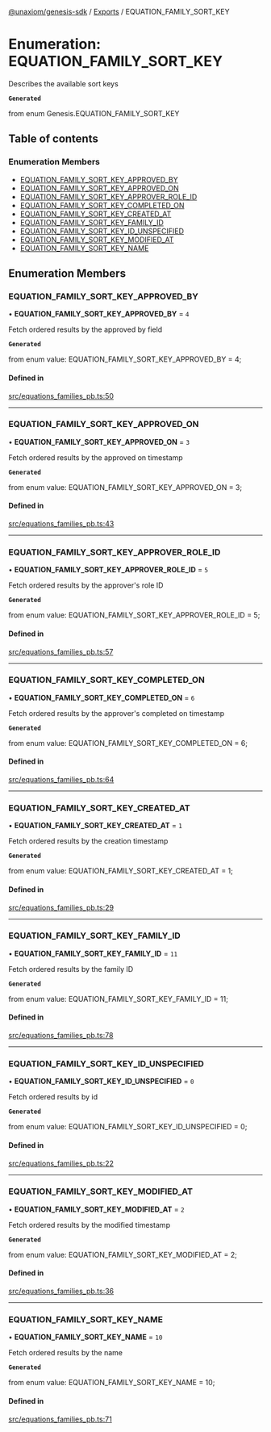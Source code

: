 [@unaxiom/genesis-sdk](../README.md) / [Exports](../modules.md) / EQUATION\_FAMILY\_SORT\_KEY

# Enumeration: EQUATION\_FAMILY\_SORT\_KEY

Describes the available sort keys

**`Generated`**

from enum Genesis.EQUATION_FAMILY_SORT_KEY

## Table of contents

### Enumeration Members

- [EQUATION\_FAMILY\_SORT\_KEY\_APPROVED\_BY](EQUATION_FAMILY_SORT_KEY.md#equation_family_sort_key_approved_by)
- [EQUATION\_FAMILY\_SORT\_KEY\_APPROVED\_ON](EQUATION_FAMILY_SORT_KEY.md#equation_family_sort_key_approved_on)
- [EQUATION\_FAMILY\_SORT\_KEY\_APPROVER\_ROLE\_ID](EQUATION_FAMILY_SORT_KEY.md#equation_family_sort_key_approver_role_id)
- [EQUATION\_FAMILY\_SORT\_KEY\_COMPLETED\_ON](EQUATION_FAMILY_SORT_KEY.md#equation_family_sort_key_completed_on)
- [EQUATION\_FAMILY\_SORT\_KEY\_CREATED\_AT](EQUATION_FAMILY_SORT_KEY.md#equation_family_sort_key_created_at)
- [EQUATION\_FAMILY\_SORT\_KEY\_FAMILY\_ID](EQUATION_FAMILY_SORT_KEY.md#equation_family_sort_key_family_id)
- [EQUATION\_FAMILY\_SORT\_KEY\_ID\_UNSPECIFIED](EQUATION_FAMILY_SORT_KEY.md#equation_family_sort_key_id_unspecified)
- [EQUATION\_FAMILY\_SORT\_KEY\_MODIFIED\_AT](EQUATION_FAMILY_SORT_KEY.md#equation_family_sort_key_modified_at)
- [EQUATION\_FAMILY\_SORT\_KEY\_NAME](EQUATION_FAMILY_SORT_KEY.md#equation_family_sort_key_name)

## Enumeration Members

### EQUATION\_FAMILY\_SORT\_KEY\_APPROVED\_BY

• **EQUATION\_FAMILY\_SORT\_KEY\_APPROVED\_BY** = ``4``

Fetch ordered results by the approved by field

**`Generated`**

from enum value: EQUATION_FAMILY_SORT_KEY_APPROVED_BY = 4;

#### Defined in

[src/equations_families_pb.ts:50](https://github.com/Unaxiom/genesis-ts-sdk/blob/a265138/src/equations_families_pb.ts#L50)

___

### EQUATION\_FAMILY\_SORT\_KEY\_APPROVED\_ON

• **EQUATION\_FAMILY\_SORT\_KEY\_APPROVED\_ON** = ``3``

Fetch ordered results by the approved on timestamp

**`Generated`**

from enum value: EQUATION_FAMILY_SORT_KEY_APPROVED_ON = 3;

#### Defined in

[src/equations_families_pb.ts:43](https://github.com/Unaxiom/genesis-ts-sdk/blob/a265138/src/equations_families_pb.ts#L43)

___

### EQUATION\_FAMILY\_SORT\_KEY\_APPROVER\_ROLE\_ID

• **EQUATION\_FAMILY\_SORT\_KEY\_APPROVER\_ROLE\_ID** = ``5``

Fetch ordered results by the approver's role ID

**`Generated`**

from enum value: EQUATION_FAMILY_SORT_KEY_APPROVER_ROLE_ID = 5;

#### Defined in

[src/equations_families_pb.ts:57](https://github.com/Unaxiom/genesis-ts-sdk/blob/a265138/src/equations_families_pb.ts#L57)

___

### EQUATION\_FAMILY\_SORT\_KEY\_COMPLETED\_ON

• **EQUATION\_FAMILY\_SORT\_KEY\_COMPLETED\_ON** = ``6``

Fetch ordered results by the approver's completed on timestamp

**`Generated`**

from enum value: EQUATION_FAMILY_SORT_KEY_COMPLETED_ON = 6;

#### Defined in

[src/equations_families_pb.ts:64](https://github.com/Unaxiom/genesis-ts-sdk/blob/a265138/src/equations_families_pb.ts#L64)

___

### EQUATION\_FAMILY\_SORT\_KEY\_CREATED\_AT

• **EQUATION\_FAMILY\_SORT\_KEY\_CREATED\_AT** = ``1``

Fetch ordered results by the creation timestamp

**`Generated`**

from enum value: EQUATION_FAMILY_SORT_KEY_CREATED_AT = 1;

#### Defined in

[src/equations_families_pb.ts:29](https://github.com/Unaxiom/genesis-ts-sdk/blob/a265138/src/equations_families_pb.ts#L29)

___

### EQUATION\_FAMILY\_SORT\_KEY\_FAMILY\_ID

• **EQUATION\_FAMILY\_SORT\_KEY\_FAMILY\_ID** = ``11``

Fetch ordered results by the family ID

**`Generated`**

from enum value: EQUATION_FAMILY_SORT_KEY_FAMILY_ID = 11;

#### Defined in

[src/equations_families_pb.ts:78](https://github.com/Unaxiom/genesis-ts-sdk/blob/a265138/src/equations_families_pb.ts#L78)

___

### EQUATION\_FAMILY\_SORT\_KEY\_ID\_UNSPECIFIED

• **EQUATION\_FAMILY\_SORT\_KEY\_ID\_UNSPECIFIED** = ``0``

Fetch ordered results by id

**`Generated`**

from enum value: EQUATION_FAMILY_SORT_KEY_ID_UNSPECIFIED = 0;

#### Defined in

[src/equations_families_pb.ts:22](https://github.com/Unaxiom/genesis-ts-sdk/blob/a265138/src/equations_families_pb.ts#L22)

___

### EQUATION\_FAMILY\_SORT\_KEY\_MODIFIED\_AT

• **EQUATION\_FAMILY\_SORT\_KEY\_MODIFIED\_AT** = ``2``

Fetch ordered results by the modified timestamp

**`Generated`**

from enum value: EQUATION_FAMILY_SORT_KEY_MODIFIED_AT = 2;

#### Defined in

[src/equations_families_pb.ts:36](https://github.com/Unaxiom/genesis-ts-sdk/blob/a265138/src/equations_families_pb.ts#L36)

___

### EQUATION\_FAMILY\_SORT\_KEY\_NAME

• **EQUATION\_FAMILY\_SORT\_KEY\_NAME** = ``10``

Fetch ordered results by the name

**`Generated`**

from enum value: EQUATION_FAMILY_SORT_KEY_NAME = 10;

#### Defined in

[src/equations_families_pb.ts:71](https://github.com/Unaxiom/genesis-ts-sdk/blob/a265138/src/equations_families_pb.ts#L71)
